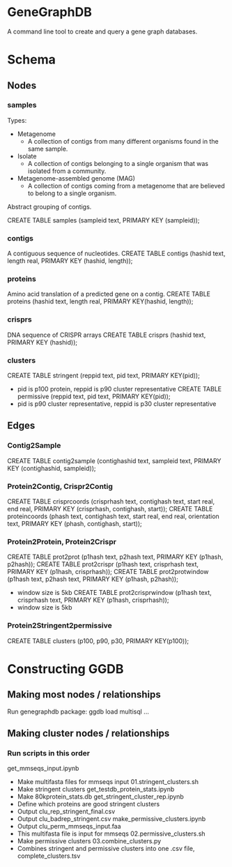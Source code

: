 # GeneGraphDB
A command line tool to create and query a gene graph databases.
 
# Schema

## Nodes

### samples
Types:
- Metagenome
  - A collection of contigs from many different organisms found in the same sample.
- Isolate
  - A collection of contigs belonging to a single organism that was isolated from a community.
- Metagenome-assembled genome (MAG)
  - A collection of contigs coming from a metagenome that are believed to belong to a single organism.

Abstract grouping of contigs.

CREATE TABLE samples (sampleid text, PRIMARY KEY (sampleid));

### contigs
A contiguous sequence of nucleotides.
CREATE TABLE contigs (hashid text, length real, PRIMARY KEY (hashid, length));

### proteins
Amino acid translation of a predicted gene on a contig.
CREATE TABLE proteins (hashid text, length real, PRIMARY KEY(hashid, length));

### crisprs
DNA sequence of CRISPR arrays
CREATE TABLE crisprs (hashid text, PRIMARY KEY (hashid));

### clusters
CREATE TABLE stringent (reppid text, pid text, PRIMARY KEY(pid));
* pid is p100 protein, reppid is p90 cluster representative
CREATE TABLE permissive (reppid text, pid text, PRIMARY KEY(pid));
* pid is p90 cluster representative, reppid is p30 cluster representative

## Edges

### Contig2Sample
CREATE TABLE contig2sample (contighashid text, sampleid text, PRIMARY KEY (contighashid, sampleid));

### Protein2Contig, Crispr2Contig
CREATE TABLE crisprcoords (crisprhash text, contighash text, start real, end real, PRIMARY KEY (crisprhash, contighash, start));
CREATE TABLE proteincoords (phash text, contighash text, start real, end real, orientation text, PRIMARY KEY (phash, contighash, start));

### Protein2Protein, Protein2Crispr
CREATE TABLE prot2prot (p1hash text, p2hash text, PRIMARY KEY (p1hash, p2hash));
CREATE TABLE prot2crispr (p1hash text, crisprhash text, PRIMARY KEY (p1hash, crisprhash));
CREATE TABLE prot2protwindow (p1hash text, p2hash text, PRIMARY KEY (p1hash, p2hash));
* window size is 5kb
CREATE TABLE prot2crisprwindow (p1hash text, crisprhash text, PRIMARY KEY (p1hash, crisprhash));
* window size is 5kb

### Protein2Stringent2permissive
CREATE TABLE clusters (p100, p90, p30, PRIMARY KEY(p100));

# Constructing GGDB 

## Making most nodes / relationships
Run genegraphdb package:
ggdb load multisql ...

## Making cluster nodes / relationships
### Run scripts in this order
get_mmseqs_input.ipynb
* Make multifasta files for mmseqs input
01.stringent_clusters.sh 
* Make stringent clusters
get_testdb_protein_stats.ipynb
* Make 80kprotein_stats.db
get_stringent_cluster_rep.ipynb
* Define which proteins are good stringent clusters
* Output clu_rep_stringent_final.csv
* Output clu_badrep_stringent.csv
make_permissive_clusters.ipynb
* Output clu_perm_mmseqs_input.faa
* This multifasta file is input for mmseqs
02.permissive_clusters.sh
* Make permissive clusters
03.combine_clusters.py
* Combines stringent and permissive clusters into one .csv file, complete_clusters.tsv
